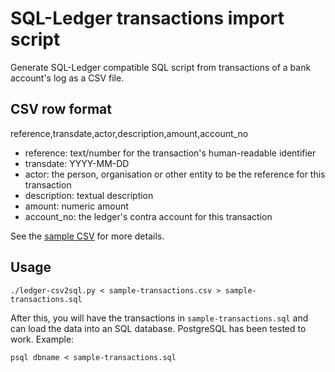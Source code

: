 # SQL-Ledger transactions import script

Generate SQL-Ledger compatible SQL script from transactions of a bank account's log as a CSV file.


## CSV row format

reference,transdate,actor,description,amount,account_no

- reference: text/number for the transaction's human-readable identifier
- transdate: YYYY-MM-DD
- actor: the person, organisation or other entity to be the reference for this transaction
- description: textual description
- amount: numeric amount
- account_no: the ledger's contra account for this transaction

See the [sample CSV](sample-transactions.csv) for more details.


## Usage

```
./ledger-csv2sql.py < sample-transactions.csv > sample-transactions.sql
```

After this, you will have the transactions in `sample-transactions.sql` and can load the data into an SQL database. PostgreSQL has been tested to work. Example:

```
psql dbname < sample-transactions.sql
```

